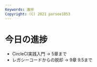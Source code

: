 ```yaml
---
Keywords: 進捗
Copyright: (C) 2021 parsee1053
---
```


# 今日の進捗
* CircleCI実践入門 → 5章まで
* レガシーコードからの脱却 → 9章 9.5まで

